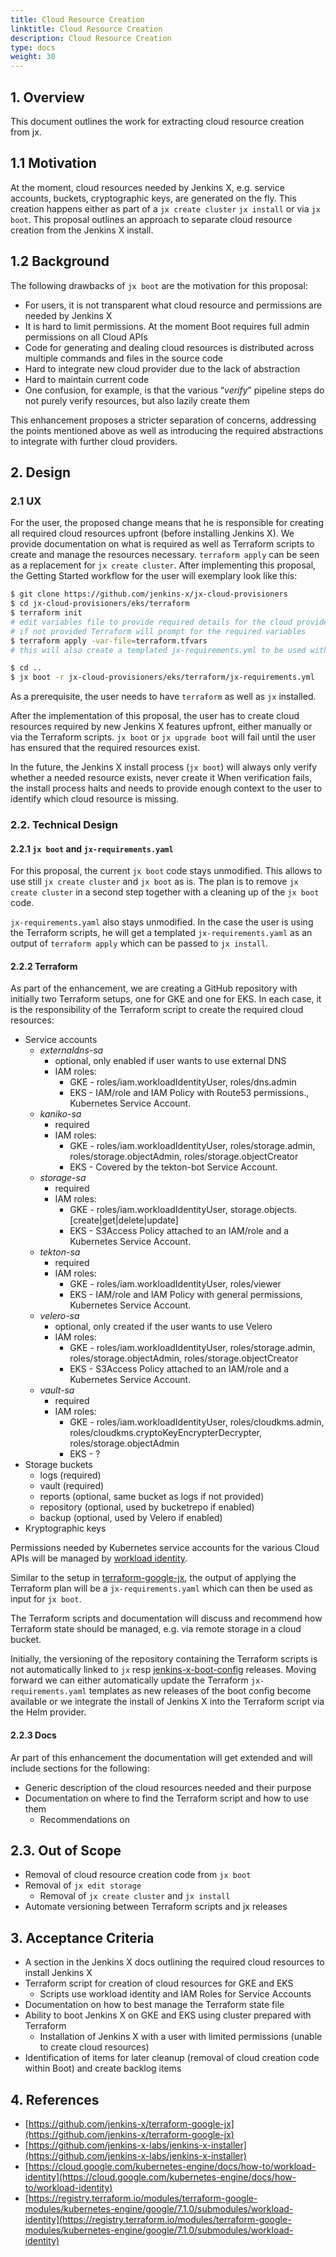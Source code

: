```yaml
---
title: Cloud Resource Creation
linktitle: Cloud Resource Creation
description: Cloud Resource Creation
type: docs
weight: 30
---
```


## 1. Overview

This document outlines the work for extracting cloud resource creation from jx. 

## 1.1 Motivation

At the moment, cloud resources needed by Jenkins X, e.g. service accounts, buckets, cryptographic keys, are generated on the fly.
This creation happens either as part of a `jx create cluster` `jx install` or via `jx boot`.
This proposal outlines an approach to separate cloud resource creation from the Jenkins X install. 

## 1.2 Background

The following drawbacks of `jx boot` are the motivation for this proposal:

* For users, it is not transparent what cloud resource and permissions are needed  by  Jenkins X
* It is hard to limit permissions. At the moment Boot requires full admin permissions on all Cloud APIs
* Code for generating and dealing cloud resources is distributed across multiple commands and files in the source code
* Hard to integrate new cloud provider due to the lack of abstraction
* Hard to maintain current code
* One confusion, for example, is that the various “_verify_” pipeline steps do not purely verify resources, but also lazily create them 

This enhancement proposes a stricter separation of concerns, addressing the points mentioned above as well as introducing the required abstractions to integrate with further cloud providers.

## 2. Design

### 2.1 UX

For the user, the proposed change means that he is responsible for creating all required cloud resources upfront (before installing Jenkins X).
We provide documentation on what is required as well as Terraform scripts to create and manage the resources necessary. 
`terraform apply` can be seen as a replacement for `jx create cluster`.
After implementing this proposal, the Getting Started workflow for the user will exemplary look like this:

```bash
$ git clone https://github.com/jenkins-x/jx-cloud-provisioners
$ cd jx-cloud-provisioners/eks/terraform 
$ terraform init
# edit variables file to provide required details for the cloud provider
# if not provided Terraform will prompt for the required variables 
$ terraform apply -var-file=terraform.tfvars
# this will also create a templated jx-requirements.yml to be used with 'jx boot'

$ cd ..
$ jx boot -r jx-cloud-provisioners/eks/terraform/jx-requirements.yml

```

As a prerequisite, the user needs to have `terraform` as well as `jx` installed.

After the implementation of this proposal, the user has to create cloud resources required by new Jenkins X features upfront, either manually or via the Terraform scripts. 
`jx boot` or `jx upgrade boot` will fail until the user has ensured that the required resources exist.

In the future, the Jenkins X install process (`jx boot`) will always only verify whether a needed resource exists, never create it
When verification fails, the install process halts and needs to provide enough context to the user to identify which cloud resource is missing.

### 2.2. Technical Design

#### 2.2.1 `jx boot` and `jx-requirements.yaml`

For this proposal, the current `jx boot` code stays unmodified.
This allows to use still `jx create cluster` and `jx boot` as is.
The plan is to remove `jx create cluster` in a second step together with a cleaning up of the `jx boot` code.

`jx-requirements.yaml` also stays unmodified.
In the case the user is using the Terraform scripts, he will get a templated `jx-requirements.yaml` as an output of `terraform apply` which can be passed to `jx install`.

#### 2.2.2 Terraform

As part of the enhancement, we are creating a GitHub repository with initially two Terraform setups, one for GKE and one for EKS.
In each case, it is the responsibility of the Terraform script to create the required cloud resources:

* Service accounts
    * _externaldns-sa_
        * optional, only enabled if user wants to use external DNS
        * IAM roles:
            * GKE - roles/iam.workloadIdentityUser, roles/dns.admin
            * EKS - IAM/role and IAM Policy with Route53 permissions., Kubernetes Service Account.  
    * _kaniko-sa_
        * required
        * IAM roles:
            * GKE - roles/iam.workloadIdentityUser, roles/storage.admin, roles/storage.objectAdmin, roles/storage.objectCreator
            * EKS - Covered by the tekton-bot Service Account.
    * _storage-sa_
        * required
        * IAM roles:
            * GKE - roles/iam.workloadIdentityUser, storage.objects.[create|get|delete|update]
            * EKS - S3Access Policy attached to an IAM/role and a Kubernetes Service Account.
    * _tekton-sa_
        * required
        * IAM roles:
            * GKE - roles/iam.workloadIdentityUser, roles/viewer 
            * EKS - IAM/role and IAM Policy with general permissions, Kubernetes Service Account.
    * _velero-sa_
        * optional, only created if the user wants to use Velero
        * IAM roles:
            * GKE - roles/iam.workloadIdentityUser, roles/storage.admin, roles/storage.objectAdmin, roles/storage.objectCreator
            * EKS - S3Access Policy attached to an IAM/role and a Kubernetes Service Account.
    * _vault-sa_
        * required
        * IAM roles:
            * GKE - roles/iam.workloadIdentityUser, roles/cloudkms.admin, roles/cloudkms.cryptoKeyEncrypterDecrypter, roles/storage.objectAdmin
            * EKS - ?
* Storage buckets
    * logs (required)
    * vault (required)
    * reports (optional, same bucket as logs if not provided)
    * repository (optional, used by bucketrepo if enabled)
    * backup (optional, used by Velero if enabled)
* Kryptographic keys

Permissions needed by Kubernetes service accounts for the various Cloud APIs will be managed by [workload identity](https://cloud.google.com/kubernetes-engine/docs/how-to/workload-identity).

Similar to the setup in [terraform-google-jx](https://github.com/jenkins-x/terraform-google-jx), the output of applying the Terraform plan will be a `jx-requirements.yaml` which can then be used as input for `jx boot`.

The Terraform scripts and documentation will discuss and recommend how Terraform state should be managed, e.g. via remote storage in a cloud bucket.

Initially, the versioning of the repository containing the Terraform scripts is not automatically linked to `jx` resp [jenkins-x-boot-config](https://github.com/jenkins-x/jenkins-x-boot-config) releases.
Moving forward we can either automatically update the Terraform `jx-requirements.yaml` templates as new releases of the boot config become available or we integrate the install of Jenkins X into the Terraform script via the Helm provider.

#### 2.2.3 Docs

Ar part of this enhancement the documentation will get extended and will include sections for the following:

* Generic description of the cloud resources needed and their purpose
* Documentation on where to find the Terraform script and how to use them
    * Recommendations on

## 2.3. Out of Scope

* Removal of cloud resource creation code from `jx boot`
* Removal of `jx edit storage` 
    * Removal of `jx create cluster` and `jx install`
* Automate versioning between Terraform scripts and jx releases

## 3. Acceptance Criteria

* A section in the Jenkins X docs outlining the required cloud resources to install Jenkins X
* Terraform script for creation of cloud resources for GKE and EKS
    * Scripts use workload identity and IAM Roles for Service Accounts
* Documentation on how to best manage the Terraform state file
* Ability to boot Jenkins X on GKE and EKS using cluster prepared with Terraform
    * Installation of Jenkins X with a user with limited permissions (unable to create cloud resources) 
* Identification of items for later cleanup (removal of cloud creation code within Boot) and create backlog items

## 4. References

* [https://github.com/jenkins-x/terraform-google-jx](https://github.com/jenkins-x/terraform-google-jx)
* [https://github.com/jenkins-x-labs/jenkins-x-installer](https://github.com/jenkins-x-labs/jenkins-x-installer)
* [https://cloud.google.com/kubernetes-engine/docs/how-to/workload-identity](https://cloud.google.com/kubernetes-engine/docs/how-to/workload-identity)
* [https://registry.terraform.io/modules/terraform-google-modules/kubernetes-engine/google/7.1.0/submodules/workload-identity](https://registry.terraform.io/modules/terraform-google-modules/kubernetes-engine/google/7.1.0/submodules/workload-identity)

